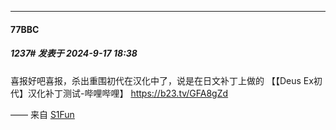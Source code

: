﻿
*****

####  77BBC  
##### 1237#       发表于 2024-9-17 18:38

喜报好吧喜报，杀出重围初代在汉化中了，说是在日文补丁上做的
【【Deus Ex初代】汉化补丁测试-哔哩哔哩】 https://b23.tv/GFA8gZd

—— 来自 [S1Fun](https://s1fun.koalcat.com)

